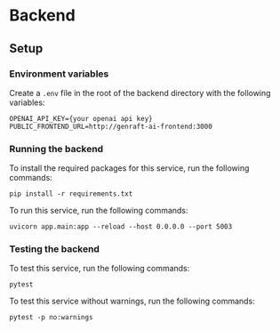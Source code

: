 # Backend

## Setup

### Environment variables

Create a `.env` file in the root of the backend directory with the following variables:

```
OPENAI_API_KEY={your openai api key}
PUBLIC_FRONTEND_URL=http://genraft-ai-frontend:3000
```

### Running the backend

To install the required packages for this service, run the following commands:

```
pip install -r requirements.txt
```

To run this service, run the following commands:

```
uvicorn app.main:app --reload --host 0.0.0.0 --port 5003
```

### Testing the backend

To test this service, run the following commands:

```
pytest
```

To test this service without warnings, run the following commands:

```
pytest -p no:warnings
```
